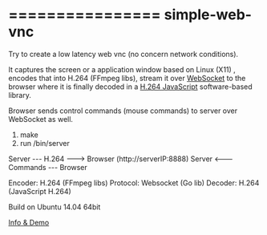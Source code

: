 ================ 
simple-web-vnc
================
 
Try to create a low latency web vnc (no concern network conditions).
 
It captures the screen or a application window based on Linux (X11) , encodes that into H.264 (FFmpeg libs), 
stream it over [WebSocket](https://github.com/gorilla/websocket "WebSocket") to the browser where it is finally decoded in a [H.264 JavaScript](https://github.com/oneam/h264bsd "H.264 JavaScript") software-based library.

Browser sends control commands (mouse commands) to server over WebSocket as well.

1. make
2. run /bin/server

Server --- H.264 ---> Browser (http://serverIP:8888)
Server <--- Commands --- Browser

Encoder: H.264 (FFmpeg libs)
Protocol: Websocket (Go lib)
Decoder: H.264 (JavaScript H.264)  

Build on Ubuntu 14.04 64bit
 
[Info & Demo](http://chihchengyang.github.io/2016/01/27/Simple-web-vnc/ "Info & Demo")

 
	
	

	
	


 